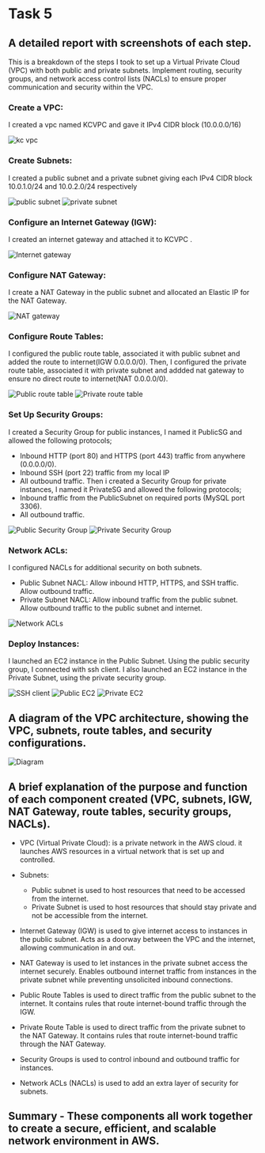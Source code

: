 # Task 5

## A detailed report with screenshots of each step.
This is a breakdown of the steps I took to set up a Virtual Private Cloud (VPC) with both public and private subnets. Implement routing, security groups, and network access control lists (NACLs) to ensure proper communication and security within the VPC.

### Create a VPC:
I created a vpc named KCVPC and gave it IPv4 CIDR block (10.0.0.0/16)

![kc vpc](Images/KCVPC.png)

### Create Subnets:
I created a public subnet and a private subnet giving each IPv4 CIDR block 10.0.1.0/24 and 10.0.2.0/24 respectively

![public subnet](Images/PublicSubnet.png)
![private subnet](Images/PrivateSubnet.png)

### Configure an Internet Gateway (IGW):
I created an internet gateway and attached it to KCVPC . 

![Internet gateway](Images/IGW.png)

### Configure NAT Gateway:
I create a NAT Gateway in the public subnet and allocated an Elastic IP for the NAT Gateway.

![NAT gateway](Images/NAT_gateway.png)

### Configure Route Tables:
I configured the public route table, associated it with public subnet and added the route to internet(IGW 0.0.0.0/0). Then, I configured the private route table, associated it with private subnet and addded nat gateway to ensure no direct route to internet(NAT 0.0.0.0/0).

![Public route table](Images/Public_RouteTable.png)
![Private route table](Images/Private_RouteTable.png)


### Set Up Security Groups:
I created a Security Group for public instances, I named it PublicSG and allowed the following protocols;
- Inbound HTTP (port 80) and HTTPS (port 443) traffic from anywhere (0.0.0.0/0).
- Inbound SSH (port 22) traffic from my local IP 
- All outbound traffic.
Then i created a Security Group for private instances, I named it PrivateSG and allowed the following protocols;
- Inbound traffic from the PublicSubnet on required ports (MySQL port 3306).
- All outbound traffic.

![Public Security Group](Images/PublicSG.png)
![Private Security Group](Images/PrivateSG.png)

### Network ACLs:
I configured NACLs for additional security on both subnets.
- Public Subnet NACL: Allow inbound HTTP, HTTPS, and SSH traffic. Allow outbound traffic.
- Private Subnet NACL: Allow inbound traffic from the public subnet. Allow outbound traffic to the public subnet and internet.


![Network ACLs](Images/NACLs.png)

### Deploy Instances:
I launched an EC2 instance in the Public Subnet. Using the public security group, I connected with ssh client.
I also launched an EC2 instance in the Private Subnet, using the private security group.

![SSH client](Images/ssh_connect.png)
![Public EC2](Images/Public_EC2Instance.png)
![Private EC2](Images/Private_EC2instance.png)

## A diagram of the VPC architecture, showing the VPC, subnets, route tables, and security configurations.

![Diagram](Images/KCVPC_diagram.png)

## A brief explanation of the purpose and function of each component created (VPC, subnets, IGW, NAT Gateway, route tables, security groups, NACLs).

- VPC (Virtual Private Cloud): is a private network in the AWS cloud. it launches AWS resources in a virtual network that is set up and controlled.
- Subnets: 
    - Public subnet is used to host resources that need to be accessed from the internet.
    - Private Subnet is used to host resources that should stay private and not be accessible from the internet.

- Internet Gateway (IGW) is used to give internet access to instances in the public subnet. Acts as a doorway between the VPC and the internet, allowing communication in and out.

- NAT Gateway is used to let instances in the private subnet access the internet securely. Enables outbound internet traffic from instances in the private subnet while preventing unsolicited inbound connections.

- Public Route Tables is used to direct traffic from the public subnet to the internet. It contains rules that route internet-bound traffic through the IGW.
- Private Route Table is used to direct traffic from the private subnet to the NAT Gateway. It contains rules that route internet-bound traffic through the NAT Gateway.

- Security Groups is used to control inbound and outbound traffic for instances.

- Network ACLs (NACLs) is used to add an extra layer of security for subnets.

## Summary - These components all work together to create a secure, efficient, and scalable network environment in AWS.
